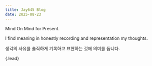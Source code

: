 ```yaml
---
title: Jay645 Blog
date: 2025-08-23
---
```


Mind On Mind for Present.

I find meaning in honestly recording and representation my thoughts.

생각의 사유를 솔직하게 기록하고 표현하는 것에 의미를 둡니다.

{.lead}